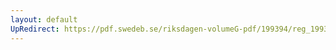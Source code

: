 ```yaml
---
layout: default
UpRedirect: https://pdf.swedeb.se/riksdagen-volumeG-pdf/199394/reg_199394/reg_199394_0090.pdf
---
```

